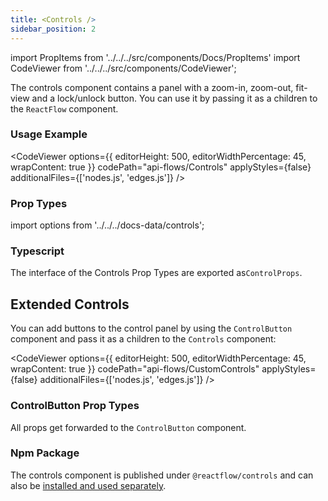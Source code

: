 ```yaml
---
title: <Controls />
sidebar_position: 2
---
```


import PropItems from '../../../src/components/Docs/PropItems'
import CodeViewer from '../../../src/components/CodeViewer';

The controls component contains a panel with a zoom-in, zoom-out, fit-view and a lock/unlock button. You can use it by passing it as a children to the `ReactFlow` component.

### Usage Example

<CodeViewer options={{ editorHeight: 500, editorWidthPercentage: 45, wrapContent: true }} codePath="api-flows/Controls" applyStyles={false} additionalFiles={['nodes.js', 'edges.js']} />

### Prop Types

import options from '../../../docs-data/controls';

<PropItems props={options} />

### Typescript

The interface of the Controls Prop Types are exported as`ControlProps`.

## Extended Controls

You can add buttons to the control panel by using the `ControlButton` component and pass it as a children to the `Controls` component:

<CodeViewer options={{ editorHeight: 500, editorWidthPercentage: 45, wrapContent: true }} codePath="api-flows/CustomControls" applyStyles={false} additionalFiles={['nodes.js', 'edges.js']} />

### ControlButton Prop Types

All props get forwarded to the `ControlButton` component.

### Npm Package

The controls component is published under `@reactflow/controls` and can also be [installed and used separately](/docs/overview/packages/#reactflowcontrols).
